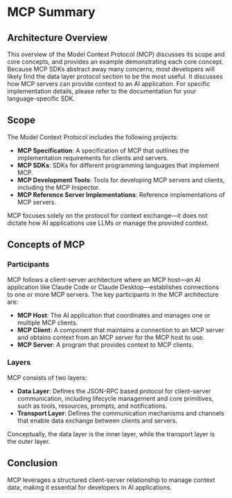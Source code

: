 # MCP Summary

## Architecture Overview

This overview of the Model Context Protocol (MCP) discusses its scope and core concepts, and provides an example demonstrating each core concept. Because MCP SDKs abstract away many concerns, most developers will likely find the data layer protocol section to be the most useful. It discusses how MCP servers can provide context to an AI application. For specific implementation details, please refer to the documentation for your language-specific SDK.

## Scope

The Model Context Protocol includes the following projects:
- **MCP Specification**: A specification of MCP that outlines the implementation requirements for clients and servers.
- **MCP SDKs**: SDKs for different programming languages that implement MCP.
- **MCP Development Tools**: Tools for developing MCP servers and clients, including the MCP Inspector.
- **MCP Reference Server Implementations**: Reference implementations of MCP servers.

MCP focuses solely on the protocol for context exchange—it does not dictate how AI applications use LLMs or manage the provided context.

## Concepts of MCP
### Participants

MCP follows a client-server architecture where an MCP host—an AI application like Claude Code or Claude Desktop—establishes connections to one or more MCP servers. The key participants in the MCP architecture are:
- **MCP Host**: The AI application that coordinates and manages one or multiple MCP clients.
- **MCP Client**: A component that maintains a connection to an MCP server and obtains context from an MCP server for the MCP host to use.
- **MCP Server**: A program that provides context to MCP clients.

### Layers

MCP consists of two layers:
- **Data Layer**: Defines the JSON-RPC based protocol for client-server communication, including lifecycle management and core primitives, such as tools, resources, prompts, and notifications.
- **Transport Layer**: Defines the communication mechanisms and channels that enable data exchange between clients and servers.

Conceptually, the data layer is the inner layer, while the transport layer is the outer layer.

## Conclusion
MCP leverages a structured client-server relationship to manage context data, making it essential for developers in AI applications.